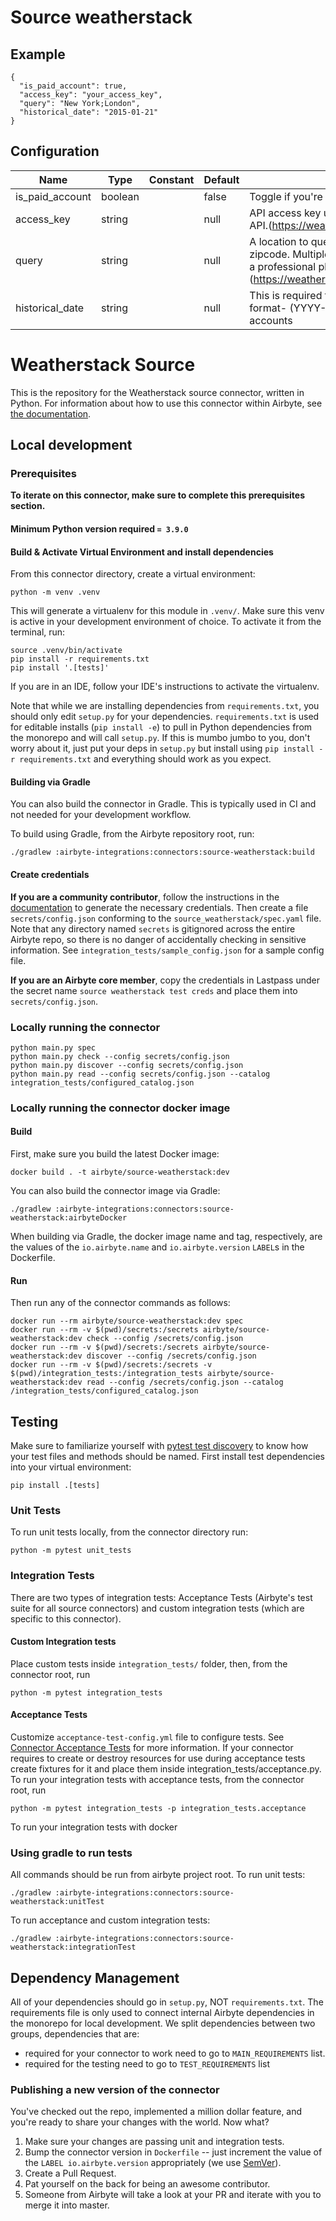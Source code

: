 # Source weatherstack

## Example
```
{
  "is_paid_account": true,
  "access_key": "your_access_key",
  "query": "New York;London",
  "historical_date": "2015-01-21"
}
```

## Configuration
| Name | Type | Constant | Default | Description |
| --- | --- | --- | --- | --- |
|is_paid_account |boolean||false|Toggle if you're using a <a href="https://weatherstack.com/product">Paid subscription</a>|
|access_key |string||null|API access key used to retrieve data from the Weatherstack API.(https://weatherstack.com/product)|
|query |string||null|A location to query such as city, IP, latitudeLongitude, or zipcode. Multiple locations with semicolon seperated if using a professional plan or higher. For more info- (https://weatherstack.com/documentation#query_parameter)|
|historical_date |string||null|This is required for enabling the Historical date API with format- (YYYY-MM-DD). * Note, only supported by paid accounts|

# Weatherstack Source

This is the repository for the Weatherstack source connector, written in Python.
For information about how to use this connector within Airbyte, see [the documentation](https://docs.airbyte.io/integrations/sources/weatherstack).

## Local development

### Prerequisites
**To iterate on this connector, make sure to complete this prerequisites section.**

#### Minimum Python version required `= 3.9.0`

#### Build & Activate Virtual Environment and install dependencies
From this connector directory, create a virtual environment:
```
python -m venv .venv
```

This will generate a virtualenv for this module in `.venv/`. Make sure this venv is active in your
development environment of choice. To activate it from the terminal, run:
```
source .venv/bin/activate
pip install -r requirements.txt
pip install '.[tests]'
```
If you are in an IDE, follow your IDE's instructions to activate the virtualenv.

Note that while we are installing dependencies from `requirements.txt`, you should only edit `setup.py` for your dependencies. `requirements.txt` is
used for editable installs (`pip install -e`) to pull in Python dependencies from the monorepo and will call `setup.py`.
If this is mumbo jumbo to you, don't worry about it, just put your deps in `setup.py` but install using `pip install -r requirements.txt` and everything
should work as you expect.

#### Building via Gradle
You can also build the connector in Gradle. This is typically used in CI and not needed for your development workflow.

To build using Gradle, from the Airbyte repository root, run:
```
./gradlew :airbyte-integrations:connectors:source-weatherstack:build
```

#### Create credentials
**If you are a community contributor**, follow the instructions in the [documentation](https://docs.airbyte.io/integrations/sources/weatherstack)
to generate the necessary credentials. Then create a file `secrets/config.json` conforming to the `source_weatherstack/spec.yaml` file.
Note that any directory named `secrets` is gitignored across the entire Airbyte repo, so there is no danger of accidentally checking in sensitive information.
See `integration_tests/sample_config.json` for a sample config file.

**If you are an Airbyte core member**, copy the credentials in Lastpass under the secret name `source weatherstack test creds`
and place them into `secrets/config.json`.

### Locally running the connector
```
python main.py spec
python main.py check --config secrets/config.json
python main.py discover --config secrets/config.json
python main.py read --config secrets/config.json --catalog integration_tests/configured_catalog.json
```

### Locally running the connector docker image

#### Build
First, make sure you build the latest Docker image:
```
docker build . -t airbyte/source-weatherstack:dev
```

You can also build the connector image via Gradle:
```
./gradlew :airbyte-integrations:connectors:source-weatherstack:airbyteDocker
```
When building via Gradle, the docker image name and tag, respectively, are the values of the `io.airbyte.name` and `io.airbyte.version` `LABEL`s in
the Dockerfile.

#### Run
Then run any of the connector commands as follows:
```
docker run --rm airbyte/source-weatherstack:dev spec
docker run --rm -v $(pwd)/secrets:/secrets airbyte/source-weatherstack:dev check --config /secrets/config.json
docker run --rm -v $(pwd)/secrets:/secrets airbyte/source-weatherstack:dev discover --config /secrets/config.json
docker run --rm -v $(pwd)/secrets:/secrets -v $(pwd)/integration_tests:/integration_tests airbyte/source-weatherstack:dev read --config /secrets/config.json --catalog /integration_tests/configured_catalog.json
```
## Testing
Make sure to familiarize yourself with [pytest test discovery](https://docs.pytest.org/en/latest/goodpractices.html#test-discovery) to know how your test files and methods should be named.
First install test dependencies into your virtual environment:
```
pip install .[tests]
```
### Unit Tests
To run unit tests locally, from the connector directory run:
```
python -m pytest unit_tests
```

### Integration Tests
There are two types of integration tests: Acceptance Tests (Airbyte's test suite for all source connectors) and custom integration tests (which are specific to this connector).
#### Custom Integration tests
Place custom tests inside `integration_tests/` folder, then, from the connector root, run
```
python -m pytest integration_tests
```
#### Acceptance Tests
Customize `acceptance-test-config.yml` file to configure tests. See [Connector Acceptance Tests](https://docs.airbyte.io/connector-development/testing-connectors/connector-acceptance-tests-reference) for more information.
If your connector requires to create or destroy resources for use during acceptance tests create fixtures for it and place them inside integration_tests/acceptance.py.
To run your integration tests with acceptance tests, from the connector root, run
```
python -m pytest integration_tests -p integration_tests.acceptance
```
To run your integration tests with docker

### Using gradle to run tests
All commands should be run from airbyte project root.
To run unit tests:
```
./gradlew :airbyte-integrations:connectors:source-weatherstack:unitTest
```
To run acceptance and custom integration tests:
```
./gradlew :airbyte-integrations:connectors:source-weatherstack:integrationTest
```

## Dependency Management
All of your dependencies should go in `setup.py`, NOT `requirements.txt`. The requirements file is only used to connect internal Airbyte dependencies in the monorepo for local development.
We split dependencies between two groups, dependencies that are:
* required for your connector to work need to go to `MAIN_REQUIREMENTS` list.
* required for the testing need to go to `TEST_REQUIREMENTS` list

### Publishing a new version of the connector
You've checked out the repo, implemented a million dollar feature, and you're ready to share your changes with the world. Now what?
1. Make sure your changes are passing unit and integration tests.
1. Bump the connector version in `Dockerfile` -- just increment the value of the `LABEL io.airbyte.version` appropriately (we use [SemVer](https://semver.org/)).
1. Create a Pull Request.
1. Pat yourself on the back for being an awesome contributor.
1. Someone from Airbyte will take a look at your PR and iterate with you to merge it into master.
